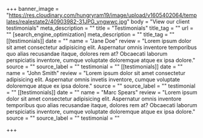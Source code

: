 +++
banner_image = "https://res.cloudinary.com/hungryram19/image/upload/v1605402064/templates/realestate2/40903982-31JPG_vngwwc.jpg"
body = "View our client testimonials"
meta_description = ""
title = "Testimonials"
title_tag = ""
url = ""
[search_engine_optimization]
meta_description = ""
title_tag = ""
[[testimonials]]
date = ""
name = "Jane Doe"
review = "Lorem ipsum dolor sit amet consectetur adipisicing elit. Aspernatur omnis inventore temporibus quo alias recusandae itaque, dolores rem at? Obcaecati laborum perspiciatis inventore, cumque voluptate doloremque atque ex ipsa dolore."
source = ""
source_label = ""
testimonial = ""
[[testimonials]]
date = ""
name = "John Smith"
review = "Lorem ipsum dolor sit amet consectetur adipisicing elit. Aspernatur omnis invetis inventore, cumque voluptate doloremque atque ex ipsa dolore."
source = ""
source_label = ""
testimonial = ""
[[testimonials]]
date = ""
name = "Marc Spears"
review = "Lorem ipsum dolor sit amet consectetur adipisicing elit. Aspernatur omnis inventore temporibus quo alias recusandae itaque, dolores rem at? Obcaecati laborum perspiciatis inventore, cumque voluptate doloremque atque ex ipsa dolore."
source = ""
source_label = ""
testimonial = ""

+++
